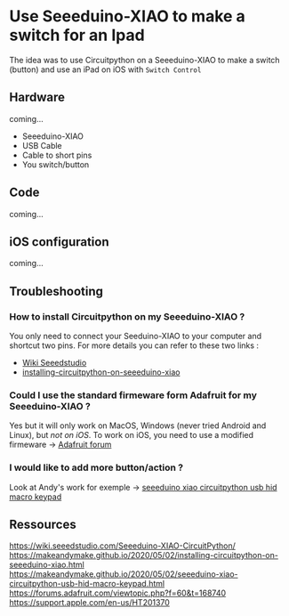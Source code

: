 # Use Seeeduino-XIAO to make a switch for an Ipad

The idea was to use Circuitpython on a Seeeduino-XIAO to make a switch (button) and use an iPad on iOS with `Switch Control`

## Hardware

coming...

* Seeeduino-XIAO
* USB Cable
* Cable to short pins
* You switch/button

## Code

coming...

## iOS configuration

coming...

## Troubleshooting

### How to install Circuitpython on my Seeeduino-XIAO ?
You only need to connect your Seeduino-XIAO to your computer and shortcut two pins.
For more details you can refer to these two links : 
* [Wiki Seeedstudio](https://wiki.seeedstudio.com/Seeeduino-XIAO-CircuitPython/ "Wiki Seeedstudio")
* [installing-circuitpython-on-seeeduino-xiao](https://makeandymake.github.io/2020/05/02/installing-circuitpython-on-seeeduino-xiao.html "installing circuitpython on seeeduino-xiao")

### Could I use the standard firmeware form Adafruit for my Seeeduino-XIAO ?
Yes but it will only work on MacOS, Windows (never tried Android and Linux), but *not on iOS*.
To work on iOS, you need to use a modified firmeware -> [Adafruit forum](https://forums.adafruit.com/viewtopic.php?f=60&t=168740 "Adafruit forum")

### I would like to add more button/action ?
Look at Andy's work for exemple -> [seeeduino xiao circuitpython usb hid macro keypad](https://makeandymake.github.io/2020/05/02/seeeduino-xiao-circuitpython-usb-hid-macro-keypad.html "seeeduino xiao circuitpython usb hid macro keypad")

## Ressources

https://wiki.seeedstudio.com/Seeeduino-XIAO-CircuitPython/
https://makeandymake.github.io/2020/05/02/installing-circuitpython-on-seeeduino-xiao.html
https://makeandymake.github.io/2020/05/02/seeeduino-xiao-circuitpython-usb-hid-macro-keypad.html
https://forums.adafruit.com/viewtopic.php?f=60&t=168740
https://support.apple.com/en-us/HT201370
